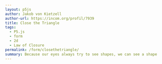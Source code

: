 ```yaml
---  
layout: p5js
author: Jakob von Kietzell
author-url: https://incom.org/profil/7939
title: Close the Triangle
tags: 
  - P5.js
  - form
  - 2d
  - Law of Closure
permalink: /form/closethetriangle/
summary: Because our eyes always try to see shapes, we can see a shape without it being fully closed. In this example a corner is missing.  Can you still see the triangle? 
---  
```

